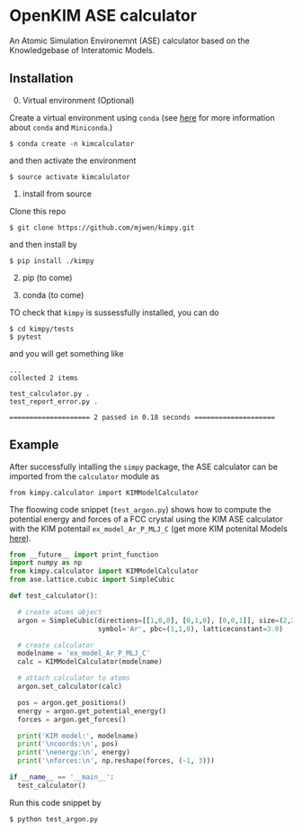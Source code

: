 # OpenKIM ASE calculator

An Atomic Simulation Environemnt (ASE) calculator based on the Knowledgebase
of Interatomic Models.

## Installation

0. Virtual environment (Optional)

Create a virtual environment using `conda` (see [here](https://conda.io/miniconda.html)
for more information about `conda` and `Miniconda`.)

    $ conda create -n kimcalculator

and then activate the environment

    $ source activate kimcalulator

1. install from source

Clone this repo

    $ git clone https://github.com/mjwen/kimpy.git

and then install by

    $ pip install ./kimpy

2. pip (to come)

3. conda (to come)

TO check that `kimpy` is sussessfully installed, you can do

    $ cd kimpy/tests
    $ pytest

and you will get something like
```
...
collected 2 items

test_calculator.py .
test_report_error.py .

==================== 2 passed in 0.18 seconds ====================
```

## Example

After successfully intalling the `simpy` package, the ASE calculator can be
imported from the `calculator` module as

    from kimpy.calculator import KIMModelCalculator

The floowing code snippet (`test_argon.py`) shows how to compute the potential
energy and forces of a FCC crystal using the KIM ASE calculator with the KIM
potentail `ex_model_Ar_P_MLJ_C` (get more KIM potenital Models
[here](https://openkim.org/intro-models/)).

```python
from __future__ import print_function
import numpy as np
from kimpy.calculator import KIMModelCalculator
from ase.lattice.cubic import SimpleCubic

def test_calculator():

  # create atoms object
  argon = SimpleCubic(directions=[[1,0,0], [0,1,0], [0,0,1]], size=(2,2,2),
                      symbol='Ar', pbc=(1,1,0), latticeconstant=3.0)

  # create calculator
  modelname = 'ex_model_Ar_P_MLJ_C'
  calc = KIMModelCalculator(modelname)

  # attach calculator to atoms
  argon.set_calculator(calc)

  pos = argon.get_positions()
  energy = argon.get_potential_energy()
  forces = argon.get_forces()

  print('KIM model:', modelname)
  print('\ncoords:\n', pos)
  print('\nenergy:\n', energy)
  print('\nforces:\n', np.reshape(forces, (-1, 3)))

if __name__ == '__main__':
  test_calculator()
```

Run this code snippet by

    $ python test_argon.py
